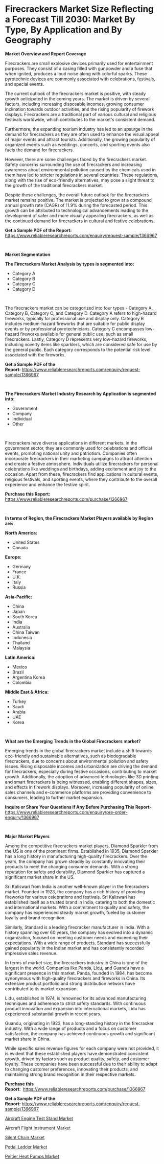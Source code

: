 <p><h1>Firecrackers Market Size Reflecting a Forecast Till 2030: Market By Type, By Application and By Geography</h1></p><p><strong>Market Overview and Report Coverage</strong></p>
<p><p>Firecrackers are small explosive devices primarily used for entertainment purposes. They consist of a casing filled with gunpowder and a fuse that when ignited, produces a loud noise along with colorful sparks. These pyrotechnic devices are commonly associated with celebrations, festivals, and special events.</p><p>The current outlook of the firecrackers market is positive, with steady growth anticipated in the coming years. The market is driven by several factors, including increasing disposable incomes, growing consumer inclination towards outdoor activities, and the rising popularity of firework displays. Firecrackers are a traditional part of various cultural and religious festivals worldwide, which contributes to the market's consistent demand.</p><p>Furthermore, the expanding tourism industry has led to an upsurge in the demand for firecrackers as they are often used to enhance the visual appeal of major events and attract tourists. Additionally, the growing popularity of organized events such as weddings, concerts, and sporting events also fuels the demand for firecrackers.</p><p>However, there are some challenges faced by the firecrackers market. Safety concerns surrounding the use of firecrackers and increasing awareness about environmental pollution caused by the chemicals used in them have led to stricter regulations in several countries. These regulations, along with the rise of eco-friendly alternatives, may pose a slight threat to the growth of the traditional firecrackers market.</p><p>Despite these challenges, the overall future outlook for the firecrackers market remains positive. The market is projected to grow at a compound annual growth rate (CAGR) of 11.9% during the forecasted period. This growth can be attributed to technological advancements leading to the development of safer and more visually appealing firecrackers, as well as the continued demand for firecrackers in cultural and festive celebrations.</p></p>
<p><strong>Get a Sample PDF of the Report:</strong> <a href="https://www.reliableresearchreports.com/enquiry/request-sample/1366967">https://www.reliableresearchreports.com/enquiry/request-sample/1366967</a></p>
<p>&nbsp;</p>
<p><strong>Market Segmentation</strong></p>
<p><strong>The Firecrackers Market Analysis by types is segmented into:</strong></p>
<p><ul><li>Category A</li><li>Category B</li><li>Category C</li><li>Category D</li></ul></p>
<p>&nbsp;</p>
<p><p>The firecrackers market can be categorized into four types - Category A, Category B, Category C, and Category D. Category A refers to high-hazard fireworks, typically for professional use and display only. Category B includes medium-hazard fireworks that are suitable for public display events or by professional pyrotechnicians. Category C encompasses low-hazard fireworks available for general public use, such as small firecrackers. Lastly, Category D represents very low-hazard fireworks, including novelty items like sparklers, which are considered safe for use by the general public. Each category corresponds to the potential risk level associated with the fireworks.</p></p>
<p><strong>Get a Sample PDF of the Report:</strong>&nbsp;<a href="https://www.reliableresearchreports.com/enquiry/request-sample/1366967">https://www.reliableresearchreports.com/enquiry/request-sample/1366967</a></p>
<p>&nbsp;</p>
<p><strong>The Firecrackers Market Industry Research by Application is segmented into:</strong></p>
<p><ul><li>Government</li><li>Company</li><li>Individual</li><li>Other</li></ul></p>
<p>&nbsp;</p>
<p><p>Firecrackers have diverse applications in different markets. In the government sector, they are commonly used for celebrations and official events, promoting national unity and patriotism. Companies often incorporate firecrackers in their marketing campaigns to attract attention and create a festive atmosphere. Individuals utilize firecrackers for personal celebrations like weddings and birthdays, adding excitement and joy to the occasion. Apart from these, firecrackers find applications in cultural events, religious festivals, and sporting events, where they contribute to the overall experience and enhance the festive spirit.</p></p>
<p><strong>Purchase this Report:</strong>&nbsp; <a href="https://www.reliableresearchreports.com/purchase/1366967">https://www.reliableresearchreports.com/purchase/1366967</a></p>
<p>&nbsp;</p>
<p><strong>In terms of Region, the Firecrackers Market Players available by Region are:</strong></p>
<p>
    <p> <strong> North America: </strong>
        <ul>
            <li>United States</li>
            <li>Canada</li>
        </ul>
        </p> 
    <p> <strong> Europe: </strong>
        <ul>
            <li>Germany</li>
            <li>France</li>
            <li>U.K.</li>
            <li>Italy</li>
            <li>Russia</li>
        </ul>
        </p> 
    <p> <strong> Asia-Pacific: </strong>
        <ul>
            <li>China</li>
            <li>Japan</li>
            <li>South Korea</li>
            <li>India</li>
            <li>Australia</li>
            <li>China Taiwan</li>
            <li>Indonesia</li>
            <li>Thailand</li>
            <li>Malaysia</li>
        </ul>
        </p> 
    <p> <strong> Latin America: </strong>
        <ul>
            <li>Mexico</li>
            <li>Brazil</li>
            <li>Argentina Korea</li>
            <li>Colombia</li>
        </ul>
        </p> 
    <p> <strong> Middle East & Africa: </strong>
        <ul>
            <li>Turkey</li>
            <li>Saudi</li>
            <li>Arabia</li>
            <li>UAE</li>
            <li>Korea</li>
        </ul>
    </p>
    </p>
<p>&nbsp;</p>
<p><strong>What are the Emerging Trends in the Global Firecrackers market?</strong></p>
<p><p>Emerging trends in the global firecrackers market include a shift towards eco-friendly and sustainable alternatives, such as biodegradable firecrackers, due to concerns about environmental pollution and safety issues. Rising disposable incomes and urbanization are driving the demand for firecrackers, especially during festive occasions, contributing to market growth. Additionally, the adoption of advanced technologies like 3D printing and smart firecrackers is being witnessed, enabling different shapes, sizes, and effects in firework displays. Moreover, increasing popularity of online sales channels and e-commerce platforms are providing convenience to consumers, leading to further market expansion.</p></p>
<p><strong>Inquire or Share Your Questions If Any Before Purchasing This Report</strong>- <a href="https://www.reliableresearchreports.com/enquiry/pre-order-enquiry/1366967">https://www.reliableresearchreports.com/enquiry/pre-order-enquiry/1366967</a></p>
<p>&nbsp;</p>
<p><strong>Major Market Players</strong></p>
<p><p>Among the competitive firecrackers market players, Diamond Sparkler from the US is one of the prominent firms. Established in 1935, Diamond Sparkler has a long history in manufacturing high-quality firecrackers. Over the years, the company has grown steadily by constantly innovating their products to meet the changing consumer demands. With a strong reputation for safety and durability, Diamond Sparkler has captured a significant market share in the US.</p><p>Sri Kaliswari from India is another well-known player in the firecrackers market. Founded in 1923, the company has a rich history of providing fireworks for various celebrations and festivals. Sri Kaliswari has established itself as a trusted brand in India, catering to both the domestic and international markets. With a commitment to quality and safety, the company has experienced steady market growth, fueled by customer loyalty and brand recognition.</p><p>Similarly, Standard is a leading firecracker manufacturer in India. With a history spanning over 60 years, the company has evolved into a dynamic organization, focused on meeting customer needs and exceeding their expectations. With a wide range of products, Standard has successfully gained popularity in the Indian market and has consistently recorded impressive sales revenue.</p><p>In terms of market size, the firecrackers industry in China is one of the largest in the world. Companies like Panda, Lidu, and Guandu have a significant presence in this market. Panda, founded in 1984, has become synonymous with high-quality firecrackers and fireworks in China. Its extensive product portfolio and strong distribution network have contributed to its market expansion.</p><p>Lidu, established in 1974, is renowned for its advanced manufacturing techniques and adherence to strict safety standards. With continuous product innovation and expansion into international markets, Lidu has experienced substantial growth in recent years.</p><p>Guandu, originating in 1923, has a long-standing history in the firecracker industry. With a wide range of products and a focus on customer satisfaction, the company has achieved continuous growth and significant market share in China.</p><p>While specific sales revenue figures for each company were not provided, it is evident that these established players have demonstrated consistent growth, driven by factors such as product quality, safety, and customer loyalty. These companies have been successful due to their ability to adapt to changing customer preferences, innovating their products, and maintaining strong brand recognition in their respective markets.</p></p>
<p><strong>Purchase this Report:</strong>&nbsp;&nbsp;<a href="https://www.reliableresearchreports.com/purchase/1366967">https://www.reliableresearchreports.com/purchase/1366967</a></p>
<p></p>
<p><strong>Get a Sample PDF of the Report:</strong>&nbsp;<a href="https://www.reliableresearchreports.com/enquiry/request-sample/1366967">https://www.reliableresearchreports.com/enquiry/request-sample/1366967</a></p>
<p><p><a href="https://medium.com/@colinom786578/aircraft-engine-test-stand-market-size-growth-forecast-2023-2030-cccec800e329">Aircraft Engine Test Stand Market</a></p><p><a href="https://medium.com/@sandramurphy56/aircraft-flight-instrument-market-size-growth-forecast-2023-2030-8308a78e82e5">Aircraft Flight Instrument Market</a></p><p><a href="https://www.linkedin.com/pulse/silent-chain-market-size-2023-2030-global-industrial-fytuf/">Silent Chain Market</a></p><p><a href="https://www.linkedin.com/pulse/pedal-ladder-market-size-growth-forecast-from-2023--9lvqf/">Pedal Ladder Market</a></p><p><a href="https://www.linkedin.com/pulse/peltier-heat-pumps-market-insights-players-forecast-till-2030-vjeuf/">Peltier Heat Pumps Market</a></p></p>